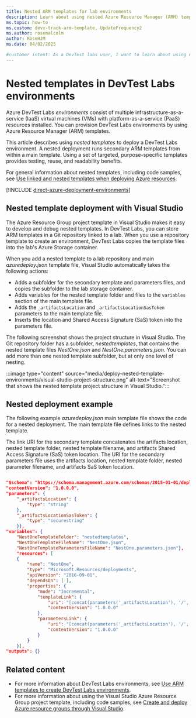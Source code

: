 ```yaml
---
title: Nested ARM templates for lab environments
description: Learn about using nested Azure Resource Manager (ARM) templates to deploy Azure DevTest Labs environments.
ms.topic: how-to
ms.custom: devx-track-arm-template, UpdateFrequency2
ms.author: rosemalcolm
author: RoseHJM
ms.date: 04/02/2025

#customer intent: As a DevTest labs user, I want to learn about using nested templates to deploy environments so I can take advantage of their testing, reuse, and readability benefits.
---
```


#  Nested templates in DevTest Labs environments

Azure DevTest Labs *environments* consist of multiple infrastructure-as-a-service (IaaS) virtual machines (VMs) with platform-as-a-service (PaaS) resources installed. You can provision DevTest Labs environments by using Azure Resource Manager (ARM) templates.

This article describes using *nested templates* to deploy a DevTest Labs environment. A nested deployment runs secondary ARM templates from within a main template. Using a set of targeted, purpose-specific templates provides testing, reuse, and readability benefits. 

For general information about nested templates, including code samples, see [Use linked and nested templates when deploying Azure resources](/azure/azure-resource-manager/templates/linked-templates).

[!INCLUDE [direct-azure-deployment-environments](includes/direct-azure-deployment-environments.md)]  

## Nested template deployment with Visual Studio

The Azure Resource Group project template in Visual Studio makes it easy to develop and debug nested templates. In DevTest Labs, you can store ARM templates in a Git repository linked to a lab. When you use a repository template to create an environment, DevTest Labs copies the template files into the lab's Azure Storage container.

When you add a nested template to a lab repository and main *azuredeploy.json* template file, Visual Studio automatically takes the following actions:

- Adds a subfolder for the secondary template and parameters files, and copies the subfolder to the lab storage container.
- Adds variables for the nested template folder and files to the `variables` section of the main template file.
- Adds the `_artifactsLocation` and `_artifactsLocationSasToken` parameters to the main template file.
- Inserts the location and Shared Access Signature (SaS) token into the parameters file.

The following screenshot shows the project structure in Visual Studio. The Git repository folder has a subfolder, *nestedtemplates*, that contains the nested template files *NestOne.json* and *NestOne.parameters.json*. You can add more than one nested template subfolder, but at only one level of nesting.

:::image type="content" source="media/deploy-nested-template-environments/visual-studio-project-structure.png" alt-text="Screenshot that shows the nested template project structure in Visual Studio.":::

## Nested deployment example

The following example *azuredeploy.json* main template file shows the code for a nested deployment. The main template file defines links to the nested template.

The link URI for the secondary template concatenates the artifacts location, nested template folder, nested template filename, and artifacts Shared Access Signature (SaS) token location. The URI for the secondary parameters file uses the artifacts location, nested template folder, nested parameter filename, and artifacts SaS token location.

```json

"$schema": "https://schema.management.azure.com/schemas/2015-01-01/deploymentTemplate.json#",
"contentVersion": "1.0.0.0",
"parameters": {
    "_artifactsLocation": {
        "type": "string"
    },
    "_artifactsLocationSasToken": {
        "type": "securestring"
    }},
"variables": {
    "NestOneTemplateFolder": "nestedtemplates",
    "NestOneTemplateFileName": "NestOne.json",
    "NestOneTemplateParametersFileName": "NestOne.parameters.json"},
    "resources": [
    {
        "name": "NestOne",
        "type": "Microsoft.Resources/deployments",
        "apiVersion": "2016-09-01",
        "dependsOn": [ ],
        "properties": {
            "mode": "Incremental",
            "templateLink": {
                "uri": "[concat(parameters('_artifactsLocation'), '/', variables('NestOneTemplateFolder'), '/', variables('NestOneTemplateFileName'), parameters('_artifactsLocationSasToken'))]",
                "contentVersion": "1.0.0.0"
            },
            "parametersLink": {
                "uri": "[concat(parameters('_artifactsLocation'), '/', variables('NestOneTemplateFolder'), '/', variables('NestOneTemplateParametersFileName'), parameters('_artifactsLocationSasToken'))]",
                "contentVersion": "1.0.0.0"
            }
        }    
    }],
"outputs": {}
```

## Related content

- For more information about DevTest Labs environments, see [Use ARM templates to create DevTest Labs environments](devtest-lab-create-environment-from-arm.md).
- For more information about using the Visual Studio Azure Resource Group project template, including code samples, see [Create and deploy Azure resource groups through Visual Studio](/azure/azure-resource-manager/templates/create-visual-studio-deployment-project).
